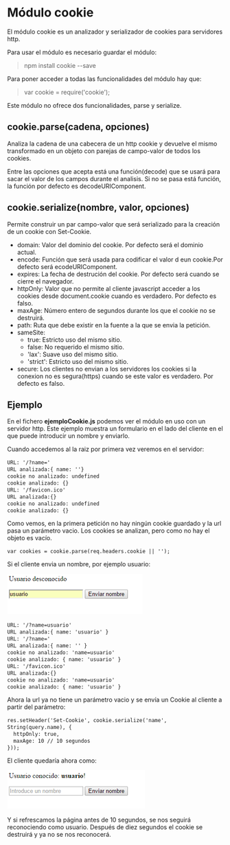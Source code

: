 # Módulo cookie

El módulo cookie es un analizador y serializador de cookies para servidores http.

Para usar el módulo es necesario guardar el módulo:

> npm install cookie --save

Para poner acceder a todas las funcionalidades del módulo hay que:

> var cookie = require('cookie');

Este módulo no ofrece dos funcionalidades, parse y serialize.

## cookie.parse(cadena, opciones)
Analiza la cadena de una cabecera de un http cookie y devuelve el mismo transformado en un objeto con parejas de campo-valor de todos los cookies.

Entre las opciones que acepta está una función(decode) que se usará para sacar el valor de los campos durante el analisis. Si no se pasa está función, la función por defecto es decodeURIComponent.

## cookie.serialize(nombre, valor, opciones)
Permite construir un par campo-valor que será serializado para la creación de un cookie con Set-Cookie.

- domain: Valor del dominio del cookie. Por defecto será el dominio actual.
- encode: Función que será usada para codificar el valor d eun cookie.Por defecto será ecodeURIComponent.
- expires: La fecha de destrución del cookie. Por defecto será cuando se cierre el navegador.
- httpOnly: Valor que no permite al cliente javascript acceder a los cookies desde document.cookie cuando es verdadero. Por defecto es falso.
- maxAge: Número entero de segundos durante los que el cookie no se destruirá.
- path: Ruta que debe existir en la fuente a la que se envia la petición.
- sameSite:
  - true: Estricto uso del mismo sitio.
  - false: No requerido el mismo sitio.
  - 'lax': Suave uso del mismo sitio.
  - 'strict': Estricto uso del mismo sitio.
- secure: Los clientes no envian a los servidores los cookies si la conexion no es segura(https) cuando se este valor es verdadero. Por defecto es falso.

## Ejemplo
En el fichero **ejemploCookie.js** podemos ver el módulo en uso con un servidor http. Este ejemplo muestra un formulario en el lado del cliente en el que puede introducir un nombre y enviarlo.

Cuando accedemos al la raiz por primera vez veremos en el servidor:

    URL: '/?name='
    URL analizada:{ name: ''}
    cookie no analizado: undefined
    cookie analizado: {}
    URL: '/favicon.ico'
    URL analizada:{}
    cookie no analizado: undefined
    cookie analizado: {}

Como vemos, en la primera petición no hay ningún cookie guardado y la url pasa un parámetro vacio. Los cookies se analizan, pero como no hay el objeto es vacío.

    var cookies = cookie.parse(req.headers.cookie || '');

Si el cliente envia un nombre, por ejemplo usuario:

![](/cookiesSessions/assets/formulario.png)

    URL: '/?name=usuario'
    URL analizada:{ name: 'usuario' }
    URL: '/?name='
    URL analizada:{ name: '' }
    cookie no analizado: 'name=usuario'
    cookie analizado: { name: 'usuario' }
    URL: '/favicon.ico'
    URL analizada:{}
    cookie no analizado: 'name=usuario'
    cookie analizado: { name: 'usuario' }

Ahora la url ya no tiene un parámetro vacio y se envía un Cookie al cliente a partir del parámetro:

    res.setHeader('Set-Cookie', cookie.serialize('name', String(query.name), {
      httpOnly: true,
      maxAge: 10 // 10 segundos
    }));

El cliente quedaría ahora como:

![](/cookiesSessions/assets/conocido.png)

Y si refrescamos la página antes de 10 segundos, se nos seguirá reconociendo como usuario. Después de diez segundos el cookie se destruirá y ya no se nos reconocerá.